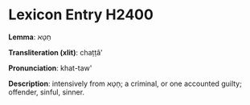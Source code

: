 # Lexicon Entry H2400

**Lemma**: חַטָּא

**Transliteration (xlit)**: chaṭṭâʼ

**Pronunciation**: khat-taw'

**Description**:
intensively from חָטָא; a criminal, or one accounted guilty; offender, sinful, sinner.
